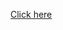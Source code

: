 <a href="https://github.com/rimolch/A2OJ_Ladder_Codeforces/tree/main/1200%20ratings/B.%20Kuriyama%20Mirai's%20Stones">Click here<a>
